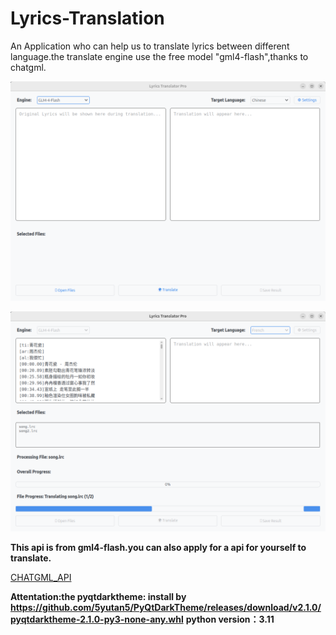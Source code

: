 # Lyrics-Translation

An Application who can help us to translate lyrics between different language.the translate engine use the free model "gml4-flash",thanks to chatgml.

![](./Screenshot%20from%202025-02-10%2017-08-43.png)

![](./Screenshot%20from%202025-02-10%2017-09-19.png)

**This api is from gml4-flash.you can also apply for a api for yourself to translate.**

[CHATGML_API](https://www.bigmodel.cn/usercenter/proj-mgmt/apikeys)

**Attentation:the pyqtdarktheme: install by https://github.com/5yutan5/PyQtDarkTheme/releases/download/v2.1.0/pyqtdarktheme-2.1.0-py3-none-any.whl**
**python version：3.11**
